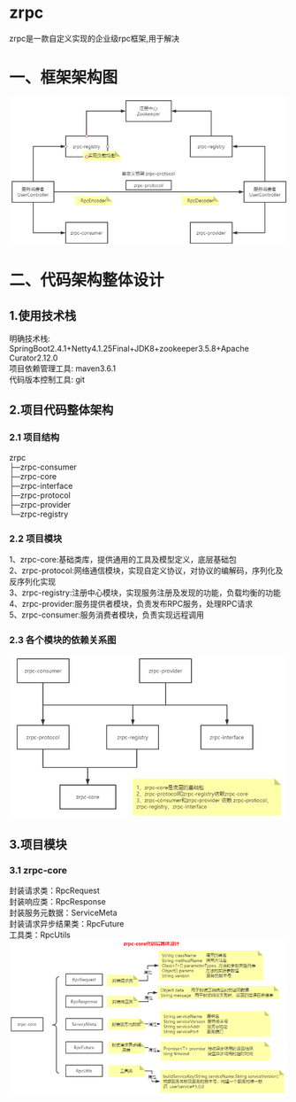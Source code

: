 # zrpc
zrpc是一款自定义实现的企业级rpc框架,用于解决  
# 一、框架架构图
![](https://github.com/xiaozhuofu/zrpc/blob/master/images/1.ZRPC%E6%A1%86%E6%9E%B6%E6%B1%87%E6%80%BB%E5%9B%BE.png)
# 二、代码架构整体设计
## 1.使用技术栈
明确技术栈: SpringBoot2.4.1+Netty4.1.25Final+JDK8+zookeeper3.5.8+Apache Curator2.12.0<br/>
项目依赖管理工具: maven3.6.1<br/>
代码版本控制工具: git
## 2.项目代码整体架构
### 2.1 项目结构
zrpc<br/>
 ├─zrpc-consumer  
 ├─zrpc-core  
 ├─zrpc-interface  
 ├─zrpc-protocol  
 ├─zrpc-provider  
 └─zrpc-registry  
### 2.2 项目模块
1、zrpc-core:基础类库，提供通用的工具及模型定义，底层基础包  
2、zrpc-protocol:网络通信模块，实现自定义协议，对协议的编解码，序列化及反序列化实现  
3、zrpc-registry:注册中心模块，实现服务注册及发现的功能，负载均衡的功能  
4、zrpc-provider:服务提供者模块，负责发布RPC服务，处理RPC请求  
5、zrpc-consumer:服务消费者模块，负责实现远程调用  
### 2.3 各个模块的依赖关系图
![](https://github.com/xiaozhuofu/zrpc/blob/master/images/2.%E6%A8%A1%E5%9D%97%E4%BE%9D%E8%B5%96%E5%85%B3%E7%B3%BB%E5%9B%BE.png)
## 3.项目模块
### 3.1 zrpc-core
封装请求类：RpcRequest  
封装响应类：RpcResponse  
封装服务元数据：ServiceMeta  
封装请求异步结果类：RpcFuture  
工具类：RpcUtils  
![](https://github.com/xiaozhuofu/zrpc/blob/master/images/3.zrpc-core%E4%BB%A3%E7%A0%81%E5%85%B7%E4%BD%93%E8%AE%BE%E8%AE%A1.png)
